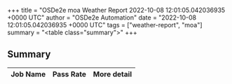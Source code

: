 +++
title = "OSDe2e moa Weather Report 2022-10-08 12:01:05.042036935 +0000 UTC"
author = "OSDe2e Automation"
date = "2022-10-08 12:01:05.042036935 +0000 UTC"
tags = ["weather-report", "moa"]
summary = "<table class=\"summary\"></table>"
+++
## Summary

| Job Name | Pass Rate | More detail |
|----------|-----------|-------------|




